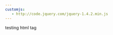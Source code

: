 ```yaml
---
customjs:
   - http://code.jquery.com/jquery-1.4.2.min.js
---
```

<div>
   testing html tag
</div>

